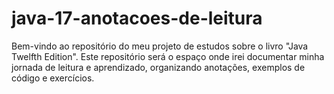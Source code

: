 # java-17-anotacoes-de-leitura
Bem-vindo ao repositório do meu projeto de estudos sobre o livro "Java Twelfth Edition". Este repositório será o espaço onde irei documentar minha jornada de leitura e aprendizado, organizando anotações, exemplos de código e exercícios.
